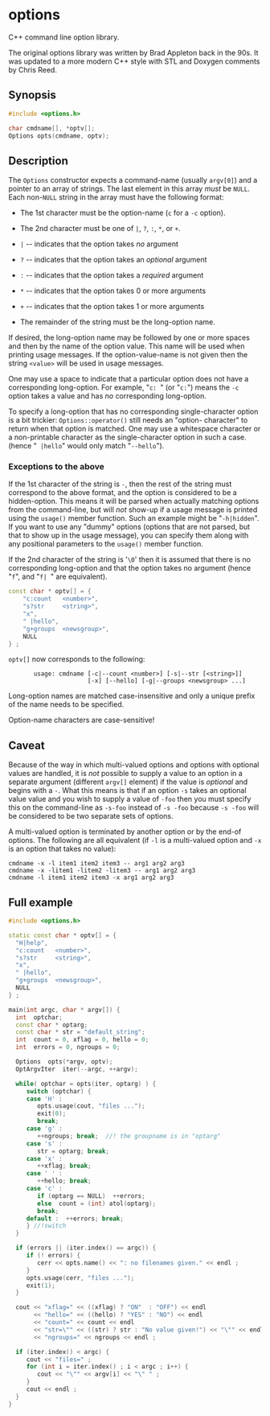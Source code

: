 # options

C++ command line option library.

The original options library was written by Brad Appleton back in the 90s. It was
updated to a more modern C++ style with STL and Doxygen comments by Chris Reed.

## Synopsis

```cpp
#include <options.h>

char cmdname[], *optv[];
Options opts(cmdname, optv);
```

## Description

The `Options` constructor expects a command-name (usually `argv[0]`) and
a pointer to an array of strings.  The last element in this array _must_
be `NULL`. Each non-`NULL` string in the array must have the following format:

- The 1st character must be the option-name (`c` for a `-c` option).

- The 2nd character must be one of `|`, `?`, `:`, `*`, or `+`.
 - `|` -- indicates that the option takes _no_ argument
 - `?` -- indicates that the option takes an _optional_ argument
 - `:` -- indicates that the option takes a _required_ argument
 - `*` -- indicates that the option takes 0 or more arguments
 - `+` -- indicates that the option takes 1 or more arguments

- The remainder of the string must be the long-option name.

If desired, the long-option name may be followed by one or more
spaces and then by the name of the option value. This name will
be used when printing usage messages. If the option-value-name
is not given then the string `<value>` will be used in usage
messages.

One may use a space to indicate that a particular option does not
have a corresponding long-option.  For example, "`c: `" (or "`c:`")
means the `-c` option takes a value and has _no_ corresponding long-option.

To specify a long-option that has no corresponding single-character
option is a bit trickier: `Options::operator()` still needs an "option-
character" to return when that option is matched. One may use a whitespace
character or a non-printable character as the single-character option
in such a case. (hence "` |hello`" would only match "`--hello`").

### Exceptions to the above

If the 1st character of the string is `-`, then the rest of the
string must correspond to the above format, and the option is
considered to be a hidden-option. This means it will be parsed
when actually matching options from the command-line, but will
_not_ show-up if a usage message is printed using the `usage()` member
function. Such an example might be "`-h|hidden`". If you want to
use any "dummy" options (options that are not parsed, but that
to show up in the usage message), you can specify them along with
any positional parameters to the `usage()` member function.

If the 2nd character of the string is '`\0`' then it is assumed
that there is no corresponding long-option and that the option
takes no argument (hence "`f`", and "`f| `" are equivalent).

```cpp
const char * optv[] = {
    "c:count   <number>",
    "s?str     <string>",
    "x",
    " |hello",
    "g+groups  <newsgroup>",
    NULL
} ;
```

`optv[]` now corresponds to the following:

           usage: cmdname [-c|--count <number>] [-s|--str [<string>]]
                          [-x] [--hello] [-g|--groups <newsgroup> ...]

Long-option names are matched case-insensitive and only a unique prefix
of the name needs to be specified.

Option-name characters are case-sensitive!

## Caveat

Because of the way in which multi-valued options and options with optional
values are handled, it is _not_ possible to supply a value to an option in
a separate argument (different `argv[]` element) if the value is _optional_
and begins with a `-`. What this means is that if an option `-s` takes an
optional value value and you wish to supply a value of `-foo` then you must
specify this on the command-line as `-s-foo` instead of `-s -foo` because
`-s -foo` will be considered to be two separate sets of options.

A multi-valued option is terminated by another option or by the end-of
options. The following are all equivalent (if `-l` is a multi-valued
option and `-x` is an option that takes no value):

    cmdname -x -l item1 item2 item3 -- arg1 arg2 arg3
    cmdname -x -litem1 -litem2 -litem3 -- arg1 arg2 arg3
    cmdname -l item1 item2 item3 -x arg1 arg2 arg3


## Full example

```cpp
#include <options.h>

static const char * optv[] = {
  "H|help",
  "c:count   <number>",
  "s?str     <string>",
  "x",
  " |hello",
  "g+groups  <newsgroup>",
  NULL
} ;

main(int argc, char * argv[]) {
  int  optchar;
  const char * optarg;
  const char * str = "default_string";
  int  count = 0, xflag = 0, hello = 0;
  int  errors = 0, ngroups = 0;

  Options  opts(*argv, optv);
  OptArgvIter  iter(--argc, ++argv);

  while( optchar = opts(iter, optarg) ) {
     switch (optchar) {
     case 'H' :
        opts.usage(cout, "files ...");
        exit(0);
        break;
     case 'g' :
        ++ngroups; break;  //! the groupname is in "optarg"
     case 's' :
        str = optarg; break;
     case 'x' :
        ++xflag; break;
     case ' ' :
        ++hello; break;
     case 'c' :
        if (optarg == NULL)  ++errors;
        else  count = (int) atol(optarg);
        break;
     default :  ++errors; break;
     } //!switch
  }

  if (errors || (iter.index() == argc)) {
     if (! errors) {
        cerr << opts.name() << ": no filenames given." << endl ;
     }
     opts.usage(cerr, "files ...");
     exit(1);
  }

  cout << "xflag=" << ((xflag) ? "ON"  : "OFF") << endl
       << "hello=" << ((hello) ? "YES" : "NO") << endl
       << "count=" << count << endl
       << "str=\"" << ((str) ? str : "No value given!") << "\"" << endl
       << "ngroups=" << ngroups << endl ;

  if (iter.index() < argc) {
     cout << "files=" ;
     for (int i = iter.index() ; i < argc ; i++) {
        cout << "\"" << argv[i] << "\" " ;
     }
     cout << endl ;
  }
}
```

